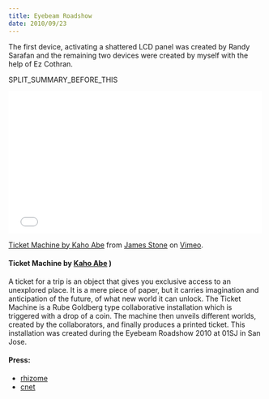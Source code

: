 ```yaml
---
title: Eyebeam Roadshow
date: 2010/09/23
---
```


The first device, activating a shattered LCD panel was created by Randy Sarafan and the remaining two devices were created by myself with the help of Ez Cothran.

SPLIT\_SUMMARY\_BEFORE\_THIS

<div class="flex-video widescreen vimeo">
  <iframe src="//player.vimeo.com/video/15221581" width="500" height="281" frameborder="0" webkitallowfullscreen mozallowfullscreen allowfullscreen></iframe> <p><a href="http://vimeo.com/15221581">Ticket Machine by Kaho Abe</a> from <a href="http://vimeo.com/manofstone">James Stone</a> on <a href="https://vimeo.com">Vimeo</a>.</p>
</div>

#### Ticket Machine by [Kaho Abe](http://kahoabe.net) )

A ticket for a trip is an object that gives you exclusive access to an unexplored place.  It is a mere piece of paper, but it carries imagination and anticipation of the future, of what new world it can unlock. The Ticket Machine is a Rube Goldberg type collaborative installation which is triggered with a drop of a coin. The machine then unveils different worlds, created by the collaborators, and finally produces a printed ticket. This installation was created during the Eyebeam Roadshow 2010 at 01SJ in San Jose.

#### Press:

* [rhizome](http://rhizome.org/editorial/3784)
* [cnet](http://news.cnet.com/2300-11386_3-10004893-11.html?tag=mncol)
